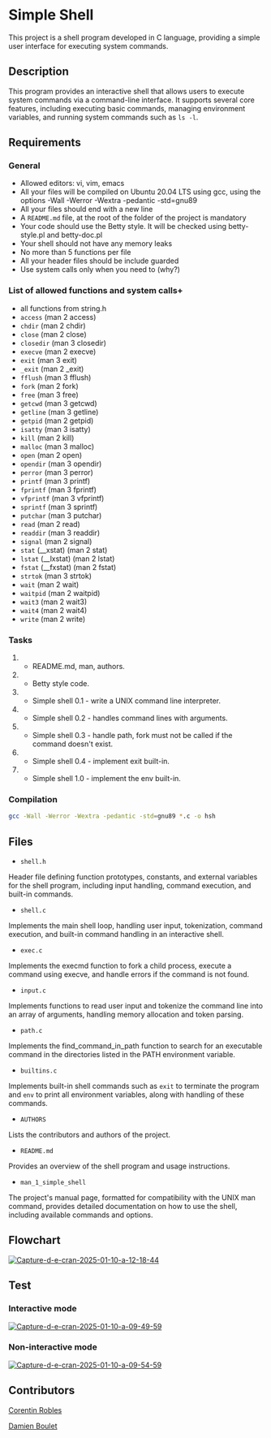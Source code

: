 # Simple Shell

This project is a shell program developed in C language, providing a simple user interface for executing system commands.

## Description

This program provides an interactive shell that allows users to execute system commands via a command-line interface. 
It supports several core features, including executing basic commands, managing environment variables, and running system commands such as `ls -l`.

## Requirements 

### General

* Allowed editors: vi, vim, emacs
* All your files will be compiled on Ubuntu 20.04 LTS using gcc, using the options -Wall -Werror -Wextra -pedantic -std=gnu89
* All your files should end with a new line
* A `README.md` file, at the root of the folder of the project is mandatory
* Your code should use the Betty style. It will be checked using betty-style.pl and betty-doc.pl
* Your shell should not have any memory leaks
* No more than 5 functions per file
* All your header files should be include guarded
* Use system calls only when you need to (why?)

### List of allowed functions and system calls+

* all functions from string.h
* `access` (man 2 access)
* `chdir` (man 2 chdir)
* `close` (man 2 close)
* `closedir` (man 3 closedir)
* `execve` (man 2 execve)
* `exit` (man 3 exit)
* `_exit` (man 2 _exit)
* `fflush` (man 3 fflush)
* `fork` (man 2 fork)
* `free` (man 3 free)
* `getcwd` (man 3 getcwd)
* `getline` (man 3 getline)
* `getpid` (man 2 getpid)
* `isatty` (man 3 isatty)
* `kill` (man 2 kill)
* `malloc` (man 3 malloc)
* `open` (man 2 open)
* `opendir` (man 3 opendir)
* `perror` (man 3 perror)
* `printf` (man 3 printf)
* `fprintf` (man 3 fprintf)
* `vfprintf` (man 3 vfprintf)
* `sprintf` (man 3 sprintf)
* `putchar` (man 3 putchar)
* `read` (man 2 read)
* `readdir` (man 3 readdir)
* `signal` (man 2 signal)
* `stat` (__xstat) (man 2 stat)
* `lstat` (__lxstat) (man 2 lstat)
* `fstat` (__fxstat) (man 2 fstat)
* `strtok` (man 3 strtok)
* `wait` (man 2 wait)
* `waitpid` (man 2 waitpid)
* `wait3` (man 2 wait3)
* `wait4` (man 2 wait4)
* `write` (man 2 write)

### Tasks

1. - README.md, man, authors.
2. - Betty style code.
3. - Simple shell 0.1 - write a UNIX command line interpreter.
4. - Simple shell 0.2 - handles command lines with arguments.
5. - Simple shell 0.3 - handle path, fork must not be called if the command doesn't exist.
6. - Simple shell 0.4 - implement exit built-in.
7. - Simple shell 1.0 - implement the env built-in.

### Compilation

```bash
gcc -Wall -Werror -Wextra -pedantic -std=gnu89 *.c -o hsh
```


## Files

* `shell.h` 

Header file defining function prototypes, constants, and external variables for the shell program, including input handling, command execution, and built-in commands.

* `shell.c`

Implements the main shell loop, handling user input, tokenization, command execution, and built-in command handling in an interactive shell.

* `exec.c`

Implements the execmd function to fork a child process, execute a command using execve, and handle errors if the command is not found.

* `input.c`

Implements functions to read user input and tokenize the command line into an array of arguments, handling memory allocation and token parsing.

* `path.c`

Implements the find_command_in_path function to search for an executable command in the directories listed in the PATH environment variable.

* `builtins.c`

Implements built-in shell commands such as `exit` to terminate the program and `env` to print all environment variables, along with handling of these commands.

* `AUTHORS`

Lists the contributors and authors of the project.

* `README.md`

Provides an overview of the shell program and usage instructions.

* `man_1_simple_shell`

The project's manual page, formatted for compatibility with the UNIX man command, provides detailed documentation on how to use the shell, including available commands and options.

## Flowchart

<a href="https://ibb.co/S6jN3V1"><img src="https://i.ibb.co/TwfcgPn/Capture-d-e-cran-2025-01-10-a-12-18-44.png" alt="Capture-d-e-cran-2025-01-10-a-12-18-44" border="0"></a>

## Test

### Interactive mode

<a href="https://ibb.co/bd6gLdx"><img src="https://i.ibb.co/3hTyWhw/Capture-d-e-cran-2025-01-10-a-09-49-59.png" alt="Capture-d-e-cran-2025-01-10-a-09-49-59" border="0"></a>

### Non-interactive mode

<a href="https://ibb.co/ZVPTLpk"><img src="https://i.ibb.co/vHGzw6K/Capture-d-e-cran-2025-01-10-a-09-54-59.png" alt="Capture-d-e-cran-2025-01-10-a-09-54-59" border="0"></a>

## Contributors

[Corentin Robles](https://github.com/Coco29dev)

[Damien Boulet](https://github.com/Damien353)
